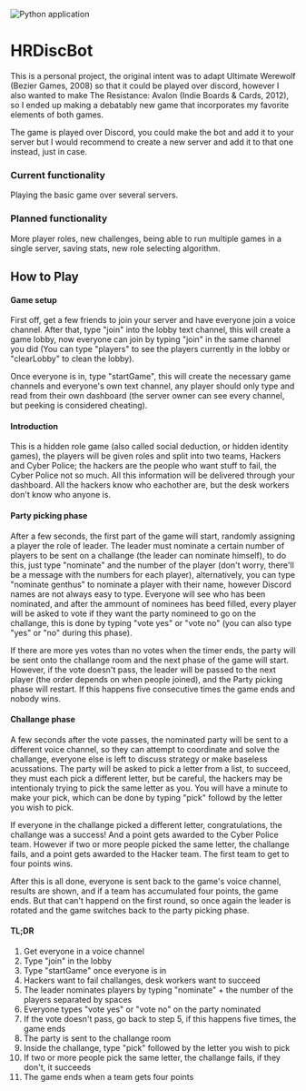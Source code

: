 ![Python application](https://github.com/Genthus/HRDiscBot/workflows/Python%20application/badge.svg)
# HRDiscBot

This is a personal project, the original intent was to adapt Ultimate Werewolf (Bezier Games, 2008) so that it could be played over discord, however I also wanted to make The Resistance: Avalon (Indie Boards & Cards, 2012), so I ended up making a debatably new game that incorporates my favorite elements of both games.

The game is played over Discord, you could make the bot and add it to your server but I would recommend to create a new server and add it to that one instead, just in case.

### Current functionality

Playing the basic game over several servers.

### Planned functionality

More player roles, new challenges, being able to run multiple games in a single server, saving stats, new role selecting algorithm.

## How to Play

#### Game setup

First off, get a few friends to join your server and have everyone join a voice channel. After that, type "join" into the lobby text channel, this will create a game lobby, now everyone can join by typing "join" in the same channel you did (You can type "players" to see the players currently in the lobby or "clearLobby" to clean the lobby).

Once everyone is in, type "startGame", this will create the necessary game channels and everyone's own text channel, any player should only type and read from their own dashboard (the server owner can see every channel, but peeking is considered cheating).

#### Introduction

This is a hidden role game (also called social deduction, or hidden identity games), the players will be given roles and split into two teams, Hackers and Cyber Police; the hackers are the people who want stuff to fail, the Cyber Police not so much. All this information will be delivered through your dashboard. All the hackers know who eachother are, but the desk workers don't know who anyone is.

#### Party picking phase

After a few seconds, the first part of the game will start, randomly assigning a player the role of leader. The leader must nominate a certain number of players to be sent on a challange (the leader can nominate himself), to do this, just type "nominate" and the number of the player (don't worry, there'll be a message with the numbers for each player), alternatively, you can type "nominate genthus" to nominate a player with their name, however Discord names are not always easy to type. Everyone will see who has been nominated, and after the ammount of nominees has beed filled, every player will be asked to vote if they want the party nomineed to go on the challange, this is done by typing "vote yes" or "vote no" (you can also type "yes" or "no" during this phase).

If there are more yes votes than no votes when the timer ends, the party will be sent onto the challange room and the next phase of the game will start. However, if the vote doesn't pass, the leader will be passed to the next player (the order depends on when people joined), and the Party picking phase will restart. If this happens five consecutive times the game ends and nobody wins.

#### Challange phase

A few seconds after the vote passes, the nominated party will be sent to a different voice channel, so they can attempt to coordinate and solve the challange, everyone else is left to discuss strategy or make baseless acussations. The party will be asked to pick a letter from a list, to succeed, they must each pick a different letter, but be careful, the hackers may be intentionaly trying to pick the same letter as you. You will have a minute to make your pick, which can be done by typing "pick" followd by the letter you wish to pick.

If everyone in the challange picked a different letter, congratulations, the challange was a success! And a point gets awarded to the Cyber Police team. However if two or more people picked the same letter, the challange fails, and a point gets awarded to the Hacker team. The first team to get to four points wins.

After this is all done, everyone is sent back to the game's voice channel, results are shown, and if a team has accumulated four points, the game ends. But that can't happend on the first round, so once again the leader is rotated and the game switches back to the party picking phase.

#### TL;DR
<ol>
    <li>Get everyone in a voice channel</li>
    <li>Type "join" in the lobby</li>
    <li>Type "startGame" once everyone is in</li>
    <li>Hackers want to fail challanges, desk workers want to succeed</li>
    <li>The leader nominates players by typing "nominate" + the number of the players separated by spaces</li>
    <li>Everyone types "vote yes" or "vote no" on the party nominated</li>
    <li>If the vote doesn't pass, go back to step 5, if this happens five times, the game ends</li>
    <li>The party is sent to the challange room</li>
    <li>Inside the challange, type "pick" followed by the letter you wish to pick</li>
    <li>If two or more people pick the same letter, the challange fails, if they don't, it succeeds</li>
    <li>The game ends when a team gets four points</li>
